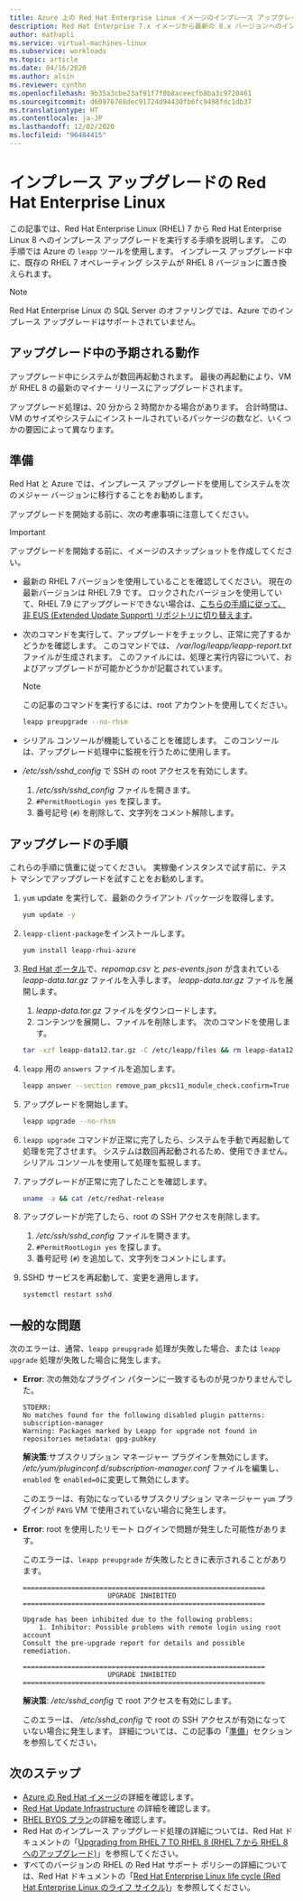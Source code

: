 ```yaml
---
title: Azure 上の Red Hat Enterprise Linux イメージのインプレース アップグレード
description: Red Hat Enterprise 7.x イメージから最新の 8.x バージョンへのインプレース アップグレードを実行する方法について説明します。
author: mathapli
ms.service: virtual-machines-linux
ms.subservice: workloads
ms.topic: article
ms.date: 04/16/2020
ms.author: alsin
ms.reviewer: cynthn
ms.openlocfilehash: 9b35a3cbe23af91f7f0b8aceecfb8ba3c9720461
ms.sourcegitcommit: d60976768dec91724d94430fb6fc9498fdc1db37
ms.translationtype: HT
ms.contentlocale: ja-JP
ms.lasthandoff: 12/02/2020
ms.locfileid: "96484415"
---
```

# <a name="red-hat-enterprise-linux-in-place-upgrades"></a>インプレース アップグレードの Red Hat Enterprise Linux

この記事では、Red Hat Enterprise Linux (RHEL) 7 から Red Hat Enterprise Linux 8 へのインプレース アップグレードを実行する手順を説明します。 この手順では Azure の `leapp` ツールを使用します。 インプレース アップグレード中に、既存の RHEL 7 オペレーティング システムが RHEL 8 バージョンに置き換えられます。

>[!Note] 
> Red Hat Enterprise Linux の SQL Server のオファリングでは、Azure でのインプレース アップグレードはサポートされていません。

## <a name="what-to-expect-during-the-upgrade"></a>アップグレード中の予期される動作
アップグレード中にシステムが数回再起動されます。 最後の再起動により、VM が RHEL 8 の最新のマイナー リリースにアップグレードされます。 

アップグレード処理は、20 分から 2 時間かかる場合があります。 合計時間は、VM のサイズやシステムにインストールされているパッケージの数など、いくつかの要因によって異なります。

## <a name="preparations"></a>準備
Red Hat と Azure では、インプレース アップグレードを使用してシステムを次のメジャー バージョンに移行することをお勧めします。 

アップグレードを開始する前に、次の考慮事項に注意してください。 

>[!Important] 
> アップグレードを開始する前に、イメージのスナップショットを作成してください。

* 最新の RHEL 7 バージョンを使用していることを確認してください。 現在の最新バージョンは RHEL 7.9 です。 ロックされたバージョンを使用していて、RHEL 7.9 にアップグレードできない場合は、[こちらの手順に従って、非 EUS (Extended Update Support) リポジトリに切り替えます](./redhat-rhui.md#switch-a-rhel-7x-vm-back-to-non-eus-remove-a-version-lock)。

* 次のコマンドを実行して、アップグレードをチェックし、正常に完了するかどうかを確認します。 このコマンドでは、 */var/log/leapp/leapp-report.txt* ファイルが生成されます。 このファイルには、処理と実行内容について、およびアップグレードが可能かどうかが記載されています。

    >[!NOTE]
    > この記事のコマンドを実行するには、root アカウントを使用してください。 

    ```bash
    leapp preupgrade --no-rhsm
    ```
* シリアル コンソールが機能していることを確認します。 このコンソールは、アップグレード処理中に監視を行うために使用します。

* */etc/ssh/sshd_config* で SSH の root アクセスを有効にします。
    1. */etc/ssh/sshd_config* ファイルを開きます。
    1. `#PermitRootLogin yes` を探します。
    1. 番号記号 (`#`) を削除して、文字列をコメント解除します。

## <a name="upgrade-steps"></a>アップグレードの手順

これらの手順に慎重に従ってください。 実稼働インスタンスで試す前に、テスト マシンでアップグレードを試すことをお勧めします。

1. `yum` update を実行して、最新のクライアント パッケージを取得します。
    ```bash
    yum update -y
    ```

1. `leapp-client-package`をインストールします。
    ```bash
    yum install leapp-rhui-azure
    ```
    
1. [Red Hat ポータル](https://access.redhat.com/articles/3664871)で、*repomap.csv* と *pes-events.json* が含まれている *leapp-data.tar.gz* ファイルを入手します。 *leapp-data.tar.gz* ファイルを展開します。
    1. *leapp-data.tar.gz* ファイルをダウンロードします。
    1. コンテンツを展開し、ファイルを削除します。 次のコマンドを使用します。
    ```bash
    tar -xzf leapp-data12.tar.gz -C /etc/leapp/files && rm leapp-data12.tar.gz
    ```

1. `leapp` 用の `answers` ファイルを追加します。
    ```bash
    leapp answer --section remove_pam_pkcs11_module_check.confirm=True --add
    ``` 

1. アップグレードを開始します。
    ```bash
    leapp upgrade --no-rhsm
    ```
1.  `leapp upgrade` コマンドが正常に完了したら、システムを手動で再起動して処理を完了させます。 システムは数回再起動されるため、使用できません。 シリアル コンソールを使用して処理を監視します。

1.  アップグレードが正常に完了したことを確認します。
    ```bash
    uname -a && cat /etc/redhat-release
    ```

1. アップグレードが完了したら、root の SSH アクセスを削除します。
    1. */etc/ssh/sshd_config* ファイルを開きます。
    1. `#PermitRootLogin yes` を探します。
    1. 番号記号 (`#`) を追加して、文字列をコメントにします。

1. SSHD サービスを再起動して、変更を適用します。
    ```bash
    systemctl restart sshd
    ```
## <a name="common-problems"></a>一般的な問題

次のエラーは、通常、`leapp preupgrade` 処理が失敗した場合、または `leapp upgrade` 処理が失敗した場合に発生します。

* **Error**: 次の無効なプラグイン パターンに一致するものが見つかりませんでした。

    ```plaintext
    STDERR:
    No matches found for the following disabled plugin patterns: subscription-manager
    Warning: Packages marked by Leapp for upgrade not found in repositories metadata: gpg-pubkey
    ```

    **解決策**:サブスクリプション マネージャー プラグインを無効にします。 */etc/yum/pluginconf.d/subscription-manager.conf* ファイルを編集し、`enabled` を `enabled=0`に変更して無効にします。

    このエラーは、有効になっているサブスクリプション マネージャー `yum` プラグインが `PAYG` VM で使用されていない場合に発生します。

* **Error**: root を使用したリモート ログインで問題が発生した可能性があります。

    このエラーは、`leapp preupgrade` が失敗したときに表示されることがあります。

    ```structured-text
    ============================================================
                         UPGRADE INHIBITED
    ============================================================
    
    Upgrade has been inhibited due to the following problems:
        1. Inhibitor: Possible problems with remote login using root account
    Consult the pre-upgrade report for details and possible remediation.
    
    ============================================================
                         UPGRADE INHIBITED
    ============================================================
    ```
    **解決策**: */etc/sshd_config* で root アクセスを有効にします。

    このエラーは、 */etc/sshd_config* で root の SSH アクセスが有効になっていない場合に発生します。 詳細については、この記事の「[準備](#preparations)」セクションを参照してください。 


## <a name="next-steps"></a>次のステップ
* [Azure の Red Hat イメージ](./redhat-images.md)の詳細を確認します。
* [Red Hat Update Infrastructure](./redhat-rhui.md) の詳細を確認します。
* [RHEL BYOS プラン](./byos.md)の詳細を確認します。
* Red Hat のインプレース アップグレード処理の詳細については、Red Hat ドキュメントの「[Upgrading from RHEL 7 TO RHEL 8 (RHEL 7 から RHEL 8 へのアップグレード)](https://access.redhat.com/documentation/en-us/red_hat_enterprise_linux/8/html-single/upgrading_from_rhel_7_to_rhel_8/index)」を参照してください。
* すべてのバージョンの RHEL の Red Hat サポート ポリシーの詳細については、Red Hat ドキュメントの「[Red Hat Enterprise Linux life cycle (Red Hat Enterprise Linux のライフ サイクル)](https://access.redhat.com/support/policy/updates/errata)」を参照してください。